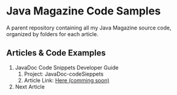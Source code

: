 # Java Magazine Code Samples
A parent repository containing all my Java Magazine source code, organized by folders for each article.

## Articles & Code Examples
1. JavaDoc Code Snippets Developer Guide
    1. Project: JavaDoc-codeSieppets
    1. Article Link: [Here (comming soon)](http:javaMag.com)
1. Next Article
